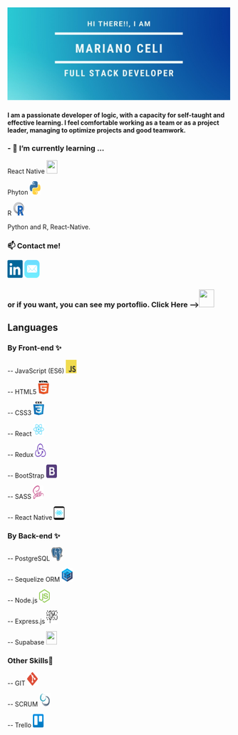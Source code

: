 <h2>
<img width="500" heigth="30" src="https://github.com/nanoceli/nanoceli/blob/main/images/presentacion.png">
</h2>
<h4>I am a passionate developer of logic, with a capacity for self-taught and
effective learning. I feel comfortable working as a team or as a project
leader, managing to optimize projects and good teamwork.</h4>

<h3>- 🌱 I’m currently learning ... </h3>
<p>React Native <img src="https://p.kindpng.com/picc/s/765-7652239_react-native-svg-logo-hd-png-download.png" height="30" width="24" ></p>
<p>Phyton <img src="https://github.com/nanoceli/nanoceli/blob/main/images/python-5.svg" height="30" width="24" ></p>
<p>R <img src="https://github.com/nanoceli/nanoceli/blob/main/images/r-lang.svg" height="30" width="24" ></p>
 Python and R, React-Native.

<h3> 📫 Contact me!</h4>
<a href="https://www.linkedin.com/in/marianoalejandroceli/"><img  height="40" width="34" src="https://github.com/nanoceli/nanoceli/blob/main/images/linkedin-icon-2.svg"></a>
<a href="mailto: Marianoalejandroceli@gmail.com"><img   height="40" width="34" src="https://github.com/nanoceli/nanoceli/blob/main/images/mail-ios.svg"></a>

<h3 color="red" >or if you want, you can see my portoflio. Click Here --><a href="https://nanoceli.github.io/"><img height="40" width="34" src="https://upload.wikimedia.org/wikipedia/commons/thumb/3/37/Portfolio.svg/1229px-Portfolio.svg.png"></a><h3>
<p/>
 <p/>
 <p/>
<h2>Languages</h3>
<h3>By Front-end ✨</h4>
<p>-- JavaScript (ES6) <img src="https://github.com/nanoceli/nanoceli/blob/main/images/logo-javascript.svg" height="30" width="24" ></p>
<p>-- HTML5 <img src="https://github.com/nanoceli/nanoceli/blob/main/images/html5.svg" height="30" width="24" ></p>
<p>-- CSS3 <img src="https://github.com/nanoceli/nanoceli/blob/main/images/css-5.svg" height="30" width="24" ></p>
<p>-- React <img src="https://github.com/nanoceli/nanoceli/blob/main/images/react-2.svg" height="30" width="24" ></p>
<p>-- Redux <img src="https://github.com/nanoceli/nanoceli/blob/main/images/redux.svg" height="30" width="24" ></p>
<p>-- BootStrap <img src="https://github.com/nanoceli/nanoceli/blob/main/images/bootstrap-4.svg" height="30" width="24" ></p>
<p>-- SASS <img src="https://github.com/nanoceli/nanoceli/blob/main/images/sass-1.svg" height="30" width="24" ></p>
<p>-- React Native <img src="https://github.com/nanoceli/nanoceli/blob/main/images/react-native-app.svg" height="30" width="24" ></p>

<h3>By Back-end ✨</h4>
<p>-- PostgreSQL <img alt="PostgreSQL" src="https://github.com/nanoceli/nanoceli/blob/main/images/postgresql.svg" height="30" width="24" > </p>
<p>-- Sequelize ORM <img height="30" width="24" src="https://github.com/nanoceli/nanoceli/blob/main/images/sequelize.svg"> </p>
<p>-- Node.js <img height="30" width="24" src="https://github.com/nanoceli/nanoceli/blob/main/images/nodejs-icon.svg"></p>
<p>-- Express.js <img height="30" width="24" src="https://github.com/nanoceli/nanoceli/blob/main/images/expressjs.svg">  </p>
<p>-- Supabase <img height="30" width="24" src="https://marketplace-assets.digitalocean.com/logos/supabase-supabaserealtime-18-04.svg"></p>

<h3>Other Skills💪</h4>
<p>-- GIT <img height="30" width="24" src="https://github.com/nanoceli/nanoceli/blob/main/images/git-icon.svg"> </p>
<p>-- SCRUM <img height="30" width="24" src="https://github.com/nanoceli/nanoceli/blob/main/images/scrum-1.svg"> </p>
<p>-- Trello <img height="30" width="24" src="https://github.com/nanoceli/nanoceli/blob/main/images/trello.svg"> </p>

